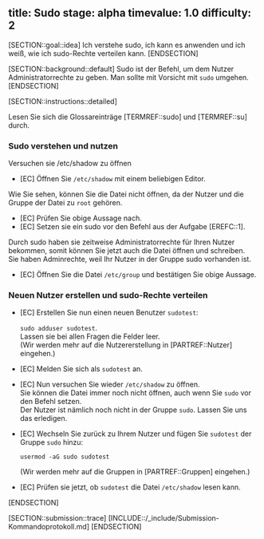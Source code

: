 title: Sudo
stage: alpha
timevalue: 1.0
difficulty: 2
---

[SECTION::goal::idea]
Ich verstehe sudo, ich kann es anwenden und ich weiß, wie ich sudo-Rechte verteilen kann.
[ENDSECTION]

[SECTION::background::default]
Sudo ist der Befehl, um dem Nutzer Administratorrechte zu geben. Man sollte mit Vorsicht mit `sudo` umgehen.
[ENDSECTION]

[SECTION::instructions::detailed]

Lesen Sie sich die Glossareinträge [TERMREF::sudo] und [TERMREF::su] durch.

### Sudo verstehen und nutzen

Versuchen sie /etc/shadow zu öffnen

- [EC] Öffnen Sie `/etc/shadow` mit einem beliebigen Editor.

Wie Sie sehen, können Sie die Datei nicht öffnen, da der Nutzer und die Gruppe der Datei zu `root` gehören.

- [EC] Prüfen Sie obige Aussage nach.
- [EC] Setzen sie ein sudo vor den Befehl aus der Aufgabe [EREFC::1].

Durch sudo haben sie zeitweise Administratorrechte für Ihren Nutzer bekommen, somit können Sie jetzt auch 
die Datei öffnen und schreiben.  
Sie haben Adminrechte, weil Ihr Nutzer in der Gruppe sudo vorhanden ist.

- [EC] Öffnen Sie die Datei `/etc/group` und bestätigen Sie obige Aussage.

### Neuen Nutzer erstellen und sudo-Rechte verteilen

- [EC] Erstellen Sie nun einen neuen Benutzer `sudotest`:  

    `sudo adduser sudotest`.  
    Lassen sie bei allen Fragen die Felder leer.  
    (Wir werden mehr auf die Nutzererstellung in [PARTREF::Nutzer] eingehen.)

- [EC] Melden Sie sich als `sudotest` an.
- [EC] Nun versuchen Sie wieder `/etc/shadow` zu öffnen.  
    Sie können die Datei immer noch nicht öffnen, auch wenn Sie `sudo` vor den Befehl setzen.  
    Der Nutzer ist nämlich noch nicht in der Gruppe `sudo`. Lassen Sie uns das erledigen.  
- [EC] Wechseln Sie zurück zu Ihrem Nutzer und fügen Sie `sudotest` der Gruppe `sudo` hinzu:

    `usermod -aG sudo sudotest`  

    (Wir werden mehr auf die Gruppen in [PARTREF::Gruppen] eingehen.)

- [EC] Prüfen sie jetzt, ob `sudotest` die Datei `/etc/shadow` lesen kann.

[ENDSECTION]

[SECTION::submission::trace]
[INCLUDE::/_include/Submission-Kommandoprotokoll.md]
[ENDSECTION]
